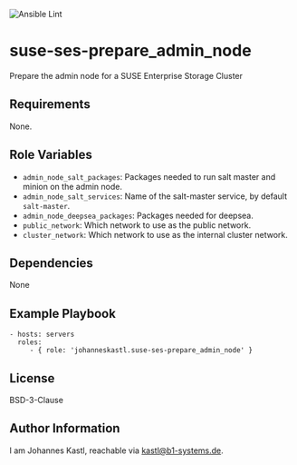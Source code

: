 ![Ansible Lint](https://github.com/johanneskastl/ansible-role-suse-ses-prepare_admin_node/workflows/Ansible%20Lint/badge.svg)

suse-ses-prepare_admin_node
=========

Prepare the admin node for a SUSE Enterprise Storage Cluster

Requirements
------------

None.

Role Variables
--------------

- `admin_node_salt_packages`: Packages needed to run salt master and minion on the admin node.
- `admin_node_salt_services`: Name of the salt-master service, by default `salt-master`.
- `admin_node_deepsea_packages`: Packages needed for deepsea.
- `public_network`: Which network to use as the public network.
- `cluster_network`: Which network to use as the internal cluster network.

Dependencies
------------

None

Example Playbook
----------------

    - hosts: servers
      roles:
         - { role: 'johanneskastl.suse-ses-prepare_admin_node' }

License
-------

BSD-3-Clause

Author Information
------------------

I am Johannes Kastl, reachable via kastl@b1-systems.de.
